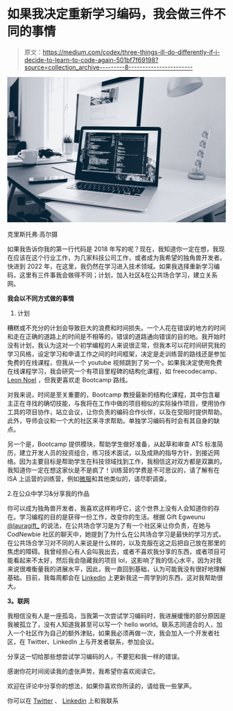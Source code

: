 # 如果我决定重新学习编码，我会做三件不同的事情

> 原文：<https://medium.com/codex/three-things-ill-do-differently-if-i-decide-to-learn-to-code-again-501bf7f69198?source=collection_archive---------8----------------------->

![](img/f62f31e03f1632eb4c1d1340546702cc.png)

克里斯托弗·高尔摄

如果我告诉你我的第一行代码是 2018 年写的呢？现在，我知道你一定在想，我现在应该在这个行业工作，为几家科技公司工作，或者成为我希望的独角兽开发者。快进到 2022 年，在这里，我仍然在学习进入技术领域。如果我选择重新学习编码，这里有三件事我会做得不同；计划，加入社区&在公共场合学习，建立关系网。

**我会以不同方式做的事情**

1.  计划

糟糕或不充分的计划会导致巨大的浪费和时间损失。一个人花在错误的地方的时间和走在正确的道路上的时间是不相等的，错误的道路通向错误的目的地。我开始时没有计划，我认为这对一个初学编程的人来说很正常，但我本可以花时间研究我的学习风格，设定学习和申请工作之间的时间框架，决定是走训练营的路线还是参加免费的在线课程，但我从一个 youtube 视频跳到了另一个。如果我决定使用免费在线课程学习，我会研究一个有项目里程碑的结构化课程，如 freecodecamp、 [Leon Noel](https://leonnoel.com/) ，但我更喜欢走 Bootcamp 路线。

对我来说，时间是至关重要的，Bootcamp 教授最新的结构化课程，其中包含雇主正在寻找的确切技能，与我将在工作中做的项目相似的实际操作项目，使用协作工具的项目协作，站立会议，让你负责的编码合作伙伴，以及在受阻时提供帮助。此外，导师会议和一个大的社区来寻求帮助。单独学习编码有时会有其自身的缺点。

另一个是，Bootcamp 提供模块，帮助学生做好准备，从起草和审查 ATS 标准简历，建立开发人员的投资组合，练习技术面试，以及成熟的指导方针，到接近网络。因为主要目标是帮助学生在科技领域找到工作，我相信这对双方都是双赢的。我知道你一定在想这家伙是不是疯了！训练营的学费是不可思议的，请了解有在 ISA 上运营的训练营，例如[微服](https://www.microverse.org/)和其他类似的，请尽职调查。

2.在公众中学习&分享我的作品

你可以成为独角兽开发者，我喜欢这样称呼它，这个世界上没有人会知道你的存在。学习编程的目的是获得一份工作，改变你的生活。根据 Gift Egweunu [@lauragift_](https://twitter.com/lauragift_) 的说法，在公共场合学习是为了有一个社区来让你负责，在她与 CodNewbie 社区的聊天中，她提到了为什么在公共场合学习是最快的学习方式，在公共场合学习对不同的人来说是什么样的，以及克服在这之后把自己放在那里的焦虑的障碍。我曾经担心有人会叫我出去，或者不喜欢我分享的东西，或者项目可能看起来不太好，然后我会隐藏我的项目 lol，这影响了我的信心水平，因为对我来说很难衡量我的进展水平，因此，我一直回到基础，认为可能我没有很好地理解基础。目前，我每周都会在 [Linkedin](https://www.linkedin.com/in/ola-ishola/) 上更新我这一周学到的东西，这对我帮助很大。

**3。联网**

我相信没有人是一座孤岛，当我第一次尝试学习编码时，我进展缓慢的部分原因是我被孤立了，没有人知道我甚至可以写一个 hello world。联系志同道合的人，加入一个社区作为自己的额外津贴，如果我必须再做一次，我会加入一个开发者社区，在 Twitter、LinkedIn 上与开发者联系，参加会议。

分享这一切给那些想尝试学习编码的人，不要犯和我一样的错误。

感谢你花时间阅读我的虚张声势，我希望你喜欢阅读它。

欢迎在评论中分享你的想法，如果你喜欢你所读的，请给我一些掌声。

你可以在 [Twitter](https://twitter.com/Orlaish) 、 [Linkedin](https://www.linkedin.com/in/ola-ishola/) 上和我联系